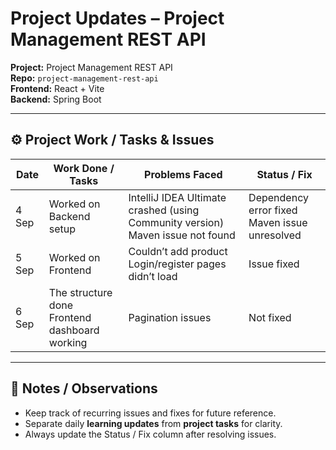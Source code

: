 # Project Updates – Project Management REST API

**Project:** Project Management REST API  
**Repo:** `project-management-rest-api`  
**Frontend:** React + Vite  
**Backend:** Spring Boot  

---

## ⚙️ Project Work / Tasks & Issues

| Date    | Work Done / Tasks                              | Problems Faced                                      | Status / Fix                       |
|---------|-----------------------------------------------|----------------------------------------------------|------------------------------------|
| 4 Sep   | Worked on Backend setup                        | IntelliJ IDEA Ultimate crashed (using Community version)<br>Maven issue not found | Dependency error fixed<br>Maven issue unresolved |
| 5 Sep   | Worked on Frontend                             | Couldn’t add product<br>Login/register pages didn’t load | Issue fixed                        |
| 6 Sep   | The structure done<br>Frontend dashboard working | Pagination issues                                   | Not fixed                           |

---

## 📝 Notes / Observations
- Keep track of recurring issues and fixes for future reference.  
- Separate daily **learning updates** from **project tasks** for clarity.  
- Always update the Status / Fix column after resolving issues.
